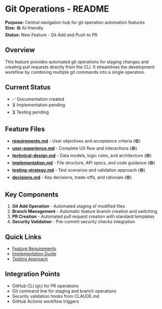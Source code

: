 # Git Operations - README

**Purpose:** Central navigation hub for git operation automation features  
**Size:** 🟢 AI-friendly  
**Status:** New Feature - Git Add and Push to PR

## Overview

This feature provides automated git operations for staging changes and creating pull requests directly from the CLI. It streamlines the development workflow by combining multiple git commands into a single operation.

## Current Status

- ✅ Documentation created
- ⏳ Implementation pending
- ⏳ Testing pending

## Feature Files

- **[requirements.md](./requirements.md)** - User objectives and acceptance criteria (🟢)
- **[user-experience.md](./user-experience.md)** - Complete UX flow and interactions (🟢)
- **[technical-design.md](./technical-design.md)** - Data models, logic rules, and architecture (🟢)
- **[implementation.md](./implementation.md)** - File structure, API specs, and code guidance (🟢)
- **[testing-strategy.md](./testing-strategy.md)** - Test scenarios and validation approach (🟢)
- **[decisions.md](./decisions.md)** - Key decisions, trade-offs, and rationale (🟢)

## Key Components

1. **Git Add Operation** - Automated staging of modified files
2. **Branch Management** - Automatic feature branch creation and switching
3. **PR Creation** - Automated pull request creation with standard templates
4. **Security Validation** - Pre-commit security checks integration

## Quick Links

- [Feature Requirements](./requirements.md#user-stories)
- [Implementation Guide](./implementation.md#script-architecture)
- [Testing Approach](./testing-strategy.md#test-scenarios)

## Integration Points

- GitHub CLI (`gh`) for PR operations
- Git command line for staging and branch operations
- Security validation hooks from CLAUDE.md
- GitHub Actions workflow triggers